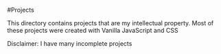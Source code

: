 #Projects

This directory contains projects that are my intellectual property. Most of these projects were created with Vanilla JavaScript and CSS

Disclaimer: I have many incomplete projects
